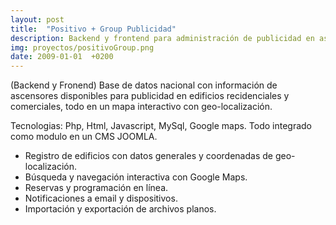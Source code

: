 ```yaml
---
layout: post
title:  "Positivo + Group Publicidad"
description: Backend y frontend para administración de publicidad en ascensores
img: proyectos/positivoGroup.png
date: 2009-01-01  +0200
---
```


(Backend y Fronend) Base de datos nacional con información de ascensores disponibles para publicidad en edificios recidenciales y comerciales, todo en un mapa interactivo con geo-localización. 

Tecnologias: Php, Html, Javascript, MySql, Google maps. Todo integrado como modulo en un CMS JOOMLA. 

* Registro de edificios con datos generales y coordenadas de geo-localización.
* Búsqueda y navegación interactiva con Google Maps.
* Reservas y programación en línea. 
* Notificaciones a email y dispositivos. 
* Importación y exportación de archivos planos.
